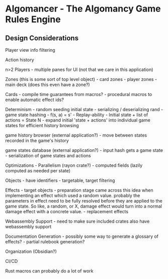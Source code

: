 # Algomancer - The Algomancy Game Rules Engine  

## Design Considerations

Player view info filtering

Action history

n>2 Players
    - multiple panes for UI (not that we care in this application)

Zones (this is some sort of top level object)
    - card zones
    - player zones
    - main deck (does this even have a zone?)

Cards
    - compile time guarantees from macros?
    - procedural macros to enable automatic effect ids?

Determinism
    - random seeding initial state
    - serializing / deserializing rand
    - game state hashing
    - f(s, a) = s'
    - Replay-ability
        - Initial state + list of actions = State N
        - expand initial 'state + actions' into individual game states for efficient history browsing

game history browser (external application?)
    - move between states recorded in the game's history

game states database (external application?)
    - input hash gets a game state
    - serialization of game states and actions

Optimizations
    - Parallelism (rayon crate?)
    - computed fields (lazily computed as needed per state)

Objects
    - have identifiers
    - targetable, target filtering

Effects
    - target objects
    - preparation stage
        came across this idea when implementing an effect which used a random value.
        probably the parameters in effect need to be fully resolved before they are applied to the game state.
        So like, a random, or X, damage effect would turn into a normal damage effect with a concrete value.
    - replacement effects
    
Webassembly Support
    - need to make sure included crates also have webassembly support 

Documentation Generation
    - possibly some way to generate a glossary of effects?
    - partial rulebook generation?

Organization (Obsidian?)

CI/CD

Rust macros can probably do a lot of work